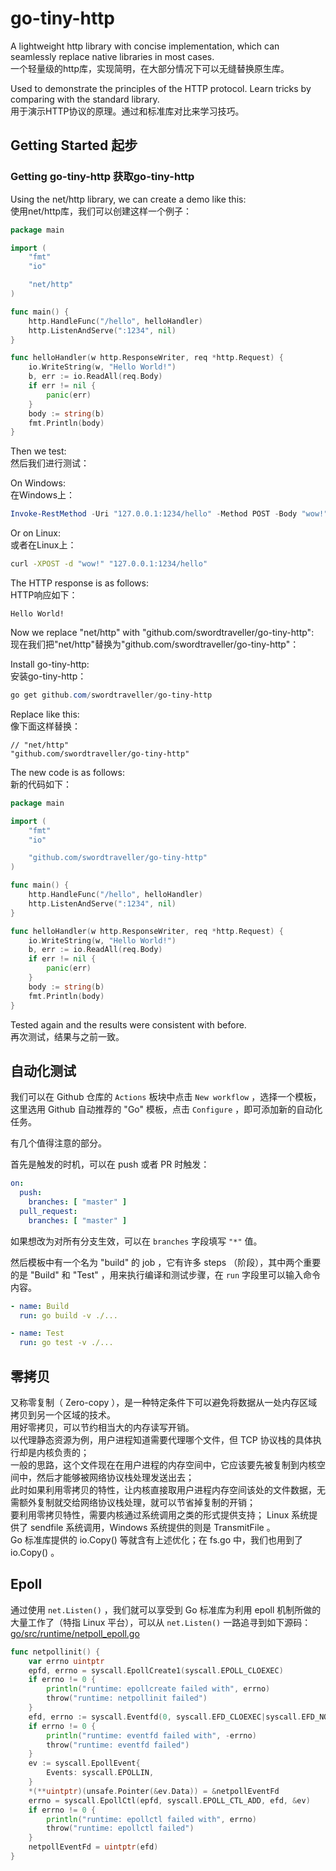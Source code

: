 # go-tiny-http

A lightweight http library with concise implementation, which can seamlessly replace native libraries in most cases.  
一个轻量级的http库，实现简明，在大部分情况下可以无缝替换原生库。  

Used to demonstrate the principles of the HTTP protocol. Learn tricks by comparing with the standard library.  
用于演示HTTP协议的原理。通过和标准库对比来学习技巧。  

## Getting Started 起步

### Getting go-tiny-http 获取go-tiny-http

Using the net/http library, we can create a demo like this:  
使用net/http库，我们可以创建这样一个例子：  

```go
package main

import (
	"fmt"
	"io"

	"net/http"
)

func main() {
	http.HandleFunc("/hello", helloHandler)
	http.ListenAndServe(":1234", nil)
}

func helloHandler(w http.ResponseWriter, req *http.Request) {
	io.WriteString(w, "Hello World!")
	b, err := io.ReadAll(req.Body)
	if err != nil {
		panic(err)
	}
	body := string(b)
	fmt.Println(body)
}
```

Then we test:  
然后我们进行测试：  

On Windows:  
在Windows上：  

```powershell
Invoke-RestMethod -Uri "127.0.0.1:1234/hello" -Method POST -Body "wow!"
```

Or on Linux:  
或者在Linux上：  

```bash
curl -XPOST -d "wow!" "127.0.0.1:1234/hello"
```

The HTTP response is as follows:  
HTTP响应如下：  
```
Hello World!
```

Now we replace "net/http" with "github.com/swordtraveller/go-tiny-http":  
现在我们把"net/http"替换为"github.com/swordtraveller/go-tiny-http"：  

Install go-tiny-http:  
安装go-tiny-http：  

```powershell
go get github.com/swordtraveller/go-tiny-http
```

Replace like this:  
像下面这样替换：  
```
// "net/http"
"github.com/swordtraveller/go-tiny-http"
```

The new code is as follows:  
新的代码如下：  
```go
package main

import (
	"fmt"
	"io"

	"github.com/swordtraveller/go-tiny-http"
)

func main() {
	http.HandleFunc("/hello", helloHandler)
	http.ListenAndServe(":1234", nil)
}

func helloHandler(w http.ResponseWriter, req *http.Request) {
	io.WriteString(w, "Hello World!")
	b, err := io.ReadAll(req.Body)
	if err != nil {
		panic(err)
	}
	body := string(b)
	fmt.Println(body)
}

```

Tested again and the results were consistent with before.  
再次测试，结果与之前一致。  

## 自动化测试

我们可以在 Github 仓库的 `Actions` 板块中点击 `New workflow` ，选择一个模板，这里选用 Github 自动推荐的 "Go" 模板，点击 `Configure` ，即可添加新的自动化任务。

有几个值得注意的部分。  

首先是触发的时机，可以在 push 或者 PR 时触发：  

```yaml
on:
  push:
    branches: [ "master" ]
  pull_request:
    branches: [ "master" ]
```

如果想改为对所有分支生效，可以在 `branches` 字段填写 `"*"` 值。   

然后模板中有一个名为 "build" 的 job ，它有许多 steps （阶段），其中两个重要的是 "Build" 和 "Test" ，用来执行编译和测试步骤，在 `run` 字段里可以输入命令内容。  

```yaml
- name: Build
  run: go build -v ./...

- name: Test
  run: go test -v ./...
```

## 零拷贝

又称零复制（ Zero-copy ），是一种特定条件下可以避免将数据从一处内存区域拷贝到另一个区域的技术。  
用好零拷贝，可以节约相当大的内存读写开销。  
以代理静态资源为例，用户进程知道需要代理哪个文件，但 TCP 协议栈的具体执行却是内核负责的；  
一般的思路，这个文件现在在用户进程的内存空间中，它应该要先被复制到内核空间中，然后才能够被网络协议栈处理发送出去；  
此时如果利用零拷贝的特性，让内核直接取用户进程内存空间该处的文件数据，无需额外复制就交给网络协议栈处理，就可以节省掉复制的开销；  
要利用零拷贝特性，需要内核通过系统调用之类的形式提供支持； Linux 系统提供了 sendfile 系统调用，Windows 系统提供的则是 TransmitFile 。  
Go 标准库提供的 io.Copy() 等就含有上述优化；在 fs.go 中，我们也用到了 io.Copy() 。  

## Epoll

通过使用 `net.Listen()` ，我们就可以享受到 Go 标准库为利用 epoll 机制所做的大量工作了（特指 Linux 平台），可以从 `net.Listen()` 一路追寻到如下源码：  
[go/src/runtime/netpoll_epoll.go](https://github.com/golang/go/blob/21417518a9e826973c316d3328e069b7535bb23c/src/runtime/netpoll_epoll.go#L21)  
```go
func netpollinit() {
	var errno uintptr
	epfd, errno = syscall.EpollCreate1(syscall.EPOLL_CLOEXEC)
	if errno != 0 {
		println("runtime: epollcreate failed with", errno)
		throw("runtime: netpollinit failed")
	}
	efd, errno := syscall.Eventfd(0, syscall.EFD_CLOEXEC|syscall.EFD_NONBLOCK)
	if errno != 0 {
		println("runtime: eventfd failed with", -errno)
		throw("runtime: eventfd failed")
	}
	ev := syscall.EpollEvent{
		Events: syscall.EPOLLIN,
	}
	*(**uintptr)(unsafe.Pointer(&ev.Data)) = &netpollEventFd
	errno = syscall.EpollCtl(epfd, syscall.EPOLL_CTL_ADD, efd, &ev)
	if errno != 0 {
		println("runtime: epollctl failed with", errno)
		throw("runtime: epollctl failed")
	}
	netpollEventFd = uintptr(efd)
}
```
